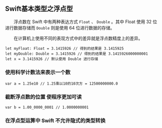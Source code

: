 ## Swift基本类型之浮点型

 　　浮点数在 Swift 中有两种表达方式 `Float` 、 `Double` 。其中 Float 使用 32 位进行数据存储而 `Double` 则是使用 64 位进行数据的存储。

　　在计算机上使用不同的表现方式中的差异就是浮点数精度上的差异。
 
```
let myFloat: Float = 3.1415926 // 得到的结果是 3.1415925
let myDouble: Double = 3.1415926 // 得到的结果是 3.1415926000000001
let x = 3.1415926 // 默认使用 Double 进行存储
```
###  使用科学计数法来表示一个数
```
var a = 1.25e10 // 1.25乘以10的10次方 = 12500000000.0
```

###  截断浮点数的位置 使程序更加可读
```
var b = 1.00_0000_0001 // 1.0000000001
```

### 在浮点型运算中 Swift 不允许隐式的类型转换
